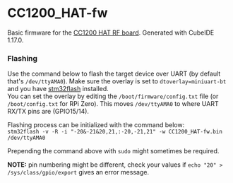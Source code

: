 # CC1200_HAT-fw
Basic firmware for the [CC1200 HAT RF board](https://github.com/M17-Project/CC1200_HAT-hw). Generated with CubeIDE 1.17.0.

### Flashing
Use the command below to flash the target device over UART (by default that's `/dev/ttyAMA0`).
Make sure the overlay is set to `dtoverlay=miniuart-bt` and you have [stm32flash](https://sourceforge.net/p/stm32flash/wiki/Home/) installed.<br>
You can set the overlay by editing the `/boot/firmware/config.txt` file (or `/boot/config.txt` for RPi Zero). This moves `/dev/ttyAMA0` to where UART RX/TX pins are (GPIO15/14).

Flashing process can be initialized with the command below:<br>
```stm32flash -v -R -i "-20&-21&20,21,:-20,-21,21" -w CC1200_HAT-fw.bin /dev/ttyAMA0```

Prepending the command above with `sudo` might sometimes be required.

**NOTE:** pin numbering might be different, check your values if `echo "20" > /sys/class/gpio/export` gives an error message.
